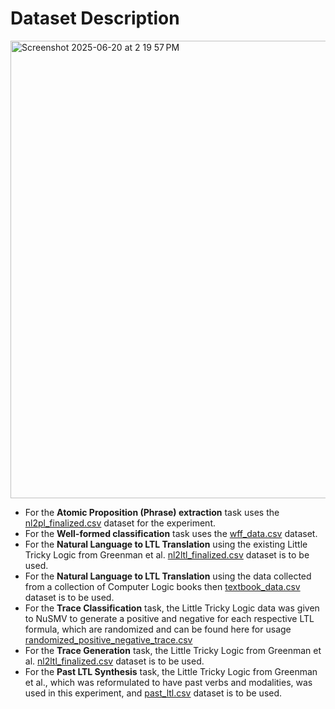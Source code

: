# Dataset Description

<img width="732" alt="Screenshot 2025-06-20 at 2 19 57 PM" src="https://github.com/user-attachments/assets/9a9e1691-2278-4be4-b8d1-67e9cbdf25e8" />

- For the **Atomic Proposition (Phrase) extraction** task uses the [nl2pl_finalized.csv](https://github.com/priscilla100/asdfasdf/blob/main/datasets/D3/nl2pl_finalized.csv) dataset for the experiment.
- For the **Well-formed classification** task uses the [wff_data.csv](https://github.com/priscilla100/asdfasdf/blob/main/datasets/D2/wff_data.csv) dataset.
- For the **Natural Language to LTL Translation** using the existing Little Tricky Logic from Greenman et al. [nl2ltl_finalized.csv](https://github.com/priscilla100/asdfasdf/blob/main/datasets/D1/nl2ltl_finalized.csv) dataset is to be used.
- For the **Natural Language to LTL Translation** using the data collected from a collection of Computer Logic books then [textbook_data.csv](https://github.com/priscilla100/asdfasdf/blob/main/datasets/D6/textbook_data.csv) dataset is to be used.
- For the **Trace Classification** task, the Little Tricky Logic data was given to NuSMV to generate a positive and negative for each respective LTL formula, which are randomized and can be found here for usage [randomized_positive_negative_trace.csv](https://github.com/priscilla100/asdfasdf/blob/main/datasets/D4.trace_char/randomized_positive_negative_trace.csv)
- For the **Trace Generation** task, the Little Tricky Logic from Greenman et al. [nl2ltl_finalized.csv](https://github.com/priscilla100/asdfasdf/blob/main/datasets/D4.trace_gen/nl2ltl_finalized.csv) dataset is to be used.
- For the **Past LTL Synthesis** task, the Little Tricky Logic from Greenman et al., which was reformulated to have past verbs and modalities, was used in this experiment, and [past_ltl.csv](https://github.com/priscilla100/asdfasdf/blob/main/datasets/D5/past_ltl.csv) dataset is to be used.
